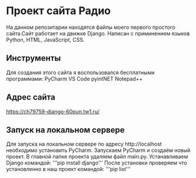 # Проект сайта Радио
На данном репозитарии находятся файлы моего первого простого сайта.Сайт работает на движке Django. Написан с приминением языков Python, HTML, JavaScript, CSS. 
## Инструменты
Для создания этого сайта я воспользовался бесплатными программами:
PyCharm
VS Code
pyintNET
Notepad++
## Адрес сайта
https://ch79759-django-60pun.tw1.ru/
## Запуск на локальном сервере
Для запуска на локальном сервере по адресу http://localhost необходимо установить PyCharm.
Запускаем PyCharm и создаём новый проект. В главной папке проекта удаляем файл main.py.
Устанавливаем Django командой: 
'''pip install django'''
После установки проверяем что установленно в наш проект командой: 
'''pip list'''


